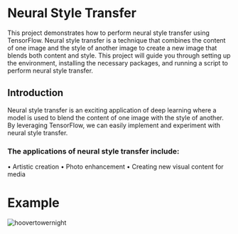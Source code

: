 # Neural Style Transfer
This project demonstrates how to perform neural style transfer using TensorFlow. Neural style transfer is a technique that combines the content of one image and the style of another image to create a new image that blends both content and style. This project will guide you through setting up the environment, installing the necessary packages, and running a script to perform neural style transfer.
## Introduction
Neural style transfer is an exciting application of deep learning where a model is used to blend the content of one image with the style of another. By leveraging TensorFlow, we can easily implement and experiment with neural style transfer.
### The applications of neural style transfer include:
•	Artistic creation
•	Photo enhancement
•	Creating new visual content for media
# Example 
![hoovertowernight](https://github.com/SheldonChetty/PRODIGY_GA_05/assets/118753773/2a549808-9544-485f-ab18-6e6c6cd93261)
